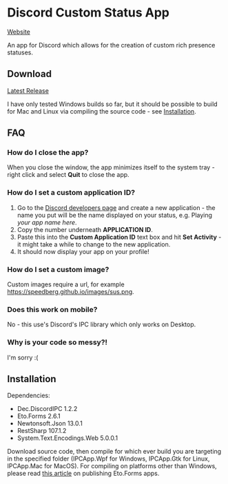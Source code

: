 # Discord Custom Status App
[Website](https://speedberg.github.io/apps/customstatus)

An app for Discord which allows for the creation of custom rich presence statuses.

## Download
[Latest Release](https://github.com/SpeedbergDragonFire/Discord-Custom-Status-App/releases/latest)

I have only tested Windows builds so far, but it should be possible to build for Mac and Linux via compiling the source code - see [Installation](#Installation).

## FAQ

### How do I close the app?
When you close the window, the app minimizes itself to the system tray - right click and select **Quit** to close the app.

### How do I set a custom application ID?
1. Go to the [Discord developers page](https://discord.com/developers/applications) and create a new application - the name you put will be the name displayed on your status, e.g. Playing *your app name here*.
2. Copy the number underneath **APPLICATION ID**.
3. Paste this into the **Custom Application ID** text box and hit **Set Activity** - it might take a while to change to the new application.
4. It should now display your app on your profile!

### How do I set a custom image?
Custom images require a url, for example https://speedberg.github.io/images/sus.png.

### Does this work on mobile?
No - this use's Discord's IPC library which only works on Desktop.

### Why is your code so messy?!
I'm sorry :(

## Installation
Dependencies:
- Dec.DiscordIPC 1.2.2
- Eto.Forms 2.6.1
- Newtonsoft.Json 13.0.1
- RestSharp 107.1.2
- System.Text.Encodings.Web 5.0.0.1

Download source code, then compile for which ever build you are targeting in the specified folder (IPCApp.Wpf for Windows, IPCApp.Gtk for Linux, IPCApp.Mac for MacOS).
For compiling on platforms other than Windows, please read [this article](https://github.com/picoe/Eto/wiki/Publishing-your-App) on publishing Eto.Forms apps.
